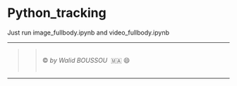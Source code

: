 # Python_tracking

Just run 
image_fullbody.ipynb
and
video_fullbody.ipynb
<br/>

----------------------
> >  <br/> &copy; *by Walid BOUSSOU*   🇲🇦 😄 <br/>  
----------------------
